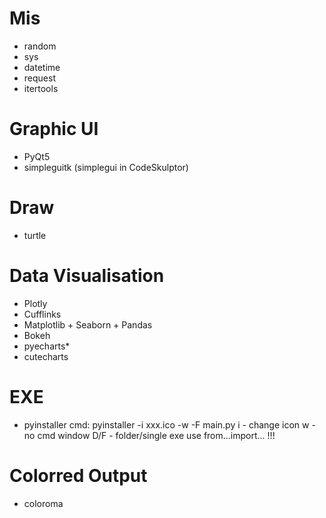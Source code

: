 # Mis

- random
- sys
- datetime
- request
- itertools


# Graphic UI

- PyQt5
- simpleguitk (simplegui in CodeSkulptor)


# Draw

- turtle


# Data Visualisation

- Plotly
- Cufflinks
- Matplotlib + Seaborn + Pandas
- Bokeh
- pyecharts*
- cutecharts


# EXE

- pyinstaller
cmd: pyinstaller -i xxx.ico -w -F main.py
i - change icon
w - no cmd window
D/F - folder/single exe
use from...import... !!!



# Colorred Output

- coloroma